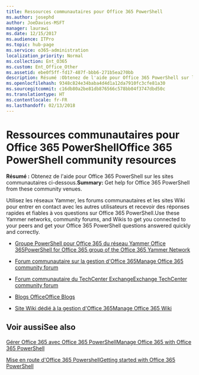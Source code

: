 ```yaml
---
title: Ressources communautaires pour Office 365 PowerShell
ms.author: josephd
author: JoeDavies-MSFT
manager: laurawi
ms.date: 12/15/2017
ms.audience: ITPro
ms.topic: hub-page
ms.service: o365-administration
localization_priority: Normal
ms.collection: Ent_O365
ms.custom: Ent_Office_Other
ms.assetid: ebe0f5ff-fd17-487f-bbb6-271b5ea270bb
description: Résumé :Obtenez de l'aide pour Office 365 PowerShell sur les sites communautaires ci-dessous.
ms.openlocfilehash: 9348c824e34baba4d4d1a12da7910fc3cfe81a30
ms.sourcegitcommit: c16db80a2be81db876566c578bb04f3747dbd50c
ms.translationtype: HT
ms.contentlocale: fr-FR
ms.lasthandoff: 02/13/2018
---
```

# <a name="office-365-powershell-community-resources"></a><span data-ttu-id="8f775-103">Ressources communautaires pour Office 365 PowerShell</span><span class="sxs-lookup"><span data-stu-id="8f775-103">Office 365 PowerShell community resources</span></span>

 <span data-ttu-id="8f775-104">**Résumé :** Obtenez de l'aide pour Office 365 PowerShell sur les sites communautaires ci-dessous.</span><span class="sxs-lookup"><span data-stu-id="8f775-104">**Summary:** Get help for Office 365 PowerShell from these community venues.</span></span>
  
<span data-ttu-id="8f775-105">Utilisez les réseaux Yammer, les forums communautaires et les sites Wiki pour entrer en contact avec les autres utilisateurs et recevoir des réponses rapides et fiables à vos questions sur Office 365 PowerShell.</span><span class="sxs-lookup"><span data-stu-id="8f775-105">Use these Yammer networks, community forums, and Wikis to get you connected to your peers and get your Office 365 PowerShell questions answered quickly and correctly.</span></span> 
  
- [<span data-ttu-id="8f775-106">Groupe PowerShell pour Office 365 du réseau Yammer Office 365</span><span class="sxs-lookup"><span data-stu-id="8f775-106">PowerShell for Office 365 group of the Office 365 Yammer Network</span></span>](https://www.yammer.com/itpronetwork/#/threads/inGroup?type=in_group&amp;feedId=4632269)
    
- [<span data-ttu-id="8f775-107">Forum communautaire sur la gestion d'Office 365</span><span class="sxs-lookup"><span data-stu-id="8f775-107">Manage Office 365 community forum</span></span>](https://community.office365.com/fr-FR/f/148.aspx)
    
- [<span data-ttu-id="8f775-108">Forum communautaire du TechCenter Exchange</span><span class="sxs-lookup"><span data-stu-id="8f775-108">Exchange TechCenter community forum</span></span>](https://social.technet.microsoft.com/Forums/exchange/en-US/home?forum=exchangesvrgeneral)
    
- [<span data-ttu-id="8f775-109">Blogs Office</span><span class="sxs-lookup"><span data-stu-id="8f775-109">Office Blogs</span></span>](https://blogs.office.com/)
    
- [<span data-ttu-id="8f775-110">Site Wiki dédié à la gestion d'Office 365</span><span class="sxs-lookup"><span data-stu-id="8f775-110">Manage Office 365 Wiki</span></span>](https://community.office365.com/fr-FR/w/manage/default.aspx)
    
## <a name="see-also"></a><span data-ttu-id="8f775-111">Voir aussi</span><span class="sxs-lookup"><span data-stu-id="8f775-111">See also</span></span>

#### 

[<span data-ttu-id="8f775-112">Gérer Office 365 avec Office 365 PowerShell</span><span class="sxs-lookup"><span data-stu-id="8f775-112">Manage Office 365 with Office 365 PowerShell</span></span>](manage-office-365-with-office-365-powershell.md)
  
[<span data-ttu-id="8f775-113">Mise en route d'Office 365 Powershell</span><span class="sxs-lookup"><span data-stu-id="8f775-113">Getting started with Office 365 PowerShell</span></span>](getting-started-with-office-365-powershell.md)

